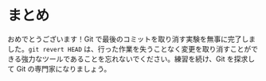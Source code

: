 # まとめ

おめでとうございます！Git で最後のコミットを取り消す実験を無事に完了しました。`git revert HEAD` は、行った作業を失うことなく変更を取り消すことができる強力なツールであることを忘れないでください。練習を続け、Git を探求して Git の専門家になりましょう。
